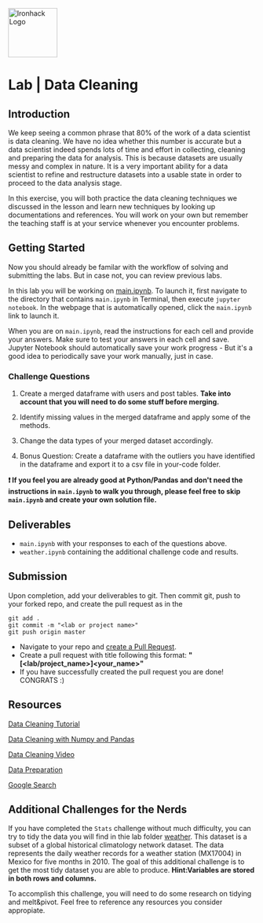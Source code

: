 <img src="https://bit.ly/2VnXWr2" alt="Ironhack Logo" width="100"/>

# Lab | Data Cleaning

## Introduction

We keep seeing a common phrase that 80% of the work of a data scientist is data cleaning.
We have no idea whether this number is accurate but a data scientist indeed spends 
lots of time and effort in collecting, cleaning and preparing the data for analysis. 
This is because datasets are usually messy and complex in nature. 
It is a very important ability for a data scientist to refine and restructure datasets 
into a usable state in order to proceed to the data analysis stage.

In this exercise, you will both practice the data cleaning techniques we discussed in the 
lesson and learn new techniques by looking up documentations and references. 
You will work on your own but remember the teaching staff is at your service whenever you 
encounter problems.

## Getting Started

Now you should already be familar with the workflow of solving and submitting the labs. 
But in case not, you can review previous labs.

In this lab you will be working on [main.ipynb](your-code/main.ipynb). To launch it, first navigate to the directory that contains `main.ipynb` in Terminal, then execute `jupyter notebook`. In the webpage that is automatically opened, click the `main.ipynb` link to launch it.

When you are on `main.ipynb`, read the instructions for each cell and provide your answers. Make sure to test your answers in each cell and save. Jupyter Notebook should automatically save your work progress - But it's a good idea to periodically save your work manually, just in case.

### Challenge Questions

1. Create a merged dataframe with users and post tables. 
**Take into account that you will need to do some stuff before merging.**

1. Identify missing values in the merged dataframe and apply some of the methods.

1. Change the data types of your merged dataset accordingly.

1. Bonus Question: Create a dataframe with the outliers you have identified in the dataframe 
and export it to a csv file in your-code folder.

**:exclamation: If you feel you are already good at Python/Pandas and don't need the 
instructions in `main.ipynb` to walk you through, please feel free to skip `main.ipynb` 
and create your own solution file.**

## Deliverables

- `main.ipynb` with your responses to each of the questions above.
- `weather.ipynb` containing the additional challenge code and results.

## Submission

Upon completion, add your deliverables to git. 
Then commit git, push to your forked repo, and create the pull request as in the

```
git add .
git commit -m "<lab or project name>"
git push origin master
```

- Navigate to your repo and [create a Pull Request](https://help.github.com/articles/creating-a-pull-request/).
- Create a pull request with title following this format: **"[<lab/project_name>]<your_name>"**
- If you have successfully created the pull request you are done! CONGRATS :)

## Resources

[Data Cleaning Tutorial](https://www.tutorialspoint.com/python/python_data_cleansing.html)

[Data Cleaning with Numpy and Pandas](https://realpython.com/python-data-cleaning-numpy-pandas/#python-data-cleaning-recap-and-resources)

[Data Cleaning Video](https://www.youtube.com/watch?v=ZOX18HfLHGQ)

[Data Preparation](https://www.kdnuggets.com/2017/06/7-steps-mastering-data-preparation-python.html)

[Google Search](https://www.google.es/search?q=how+to+clean+data+with+python)

## Additional Challenges for the Nerds

If you have completed the `Stats` challenge without much difficulty, you can try to tidy the data you will find in thie lab folder [weather](../weather-raw.csv). This dataset is a subset of a global historical climatology network dataset. The data represents the daily weather records for a weather station (MX17004) in Mexico for five months in 2010. The goal of this additional challenge is to get the most tidy dataset you are able to produce. **Hint:Variables are stored in both rows and columns.**

To accomplish this challenge, you will need to do some research on tidying and melt&pivot. Feel free to reference any resources you consider appropiate.
